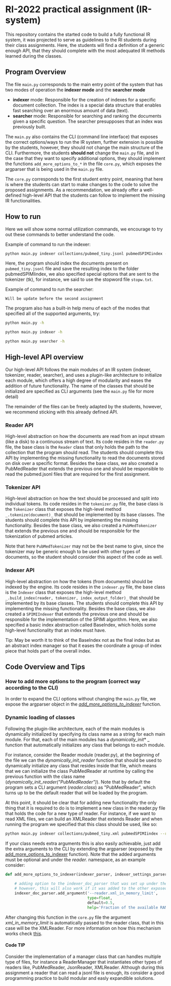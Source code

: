 # RI-2022 practical assignment (IR-system)

This repository contains the started code to build a fully functional IR system, it was projected to serve as guidelines to the RI students during their class assignments. Here, the students will find a definition of a generic enough API, that they should complete with the most adequated IR methods learned during the classes.

## Program Overview

The file `main.py` corresponds to the main entry point of the system that has two modes of operation the **indexer mode** and the **searcher mode**

- **indexer** mode: Responsible for the creation of indexes for a specific document collection. The index is a special data structure that enables fast searching over an enormous amount of data (text).
- **searcher** mode: Responsible for searching and ranking the documents given a specific question. The searcher presupposes that an index was previously built.

The `main.py` also contains the CLI (command line interface) that exposes the correct options/ways to run the IR system, further extension is possible by the students, however, they should not change the main structure of the CLI. Furthermore, the students **should not** change the `main.py` file, and in the case that they want to specify additional options, they should implement the functions `add_more_options_to_*` in the file `core.py`, which exposes the argparser that is being used in the `main.py` file.

The `core.py` corresponds to the first student entry point, meaning that here is where the students can start to make changes to the code to solve the proposed assignments. As a recommendation, we already offer a well-defined high-level API that the students can follow to implement the missing IR functionalities.

## How to run

Here we will show some normal utilization commands, we encourage to try out these commands to better understand the code.

Example of command to run the indexer:
```bash
python main.py indexer collections/pubmed_tiny.jsonl pubmedSPIMIindex --tk.minL 2 --tk.stopwords stopw.txt --tk.stemmer potterNLTK
```

Here, the program should index the documents present on `pubmed_tiny.jsonl` file and save the resulting index to the folder pubmedSPIMIindex, we also specified special options that are sent to the tokenizer (tk), for instance, we said to use the stopword file `stopw.txt`.

Example of command to run the searcher:
```
Will be update before the second assignment
```

The program also has a built-in help menu of each of the modes that specified all of the supported arguments, try:
```bash
python main.py -h
```

```bash
python main.py indexer -h
```

```bash
python main.py searcher -h
```

## High-level API overview

Our high-level API follows the main modules of an IR system (indexer, tokenizer, reader, searcher), and uses a plugin-like architecture to initialize each module, which offers a high degree of modularity and eases the addition of future functionality. The name of the classes that should be initialized are specified as CLI arguments (see the `main.py` file for more detail) 

The remainder of the files can be freely adapted by the students, however, we recommend sticking with this already defined API.

### Reader API

High-level abstraction on how the documents are read from an input stream (like a disk) to a continuous stream of text. Its code resides in the `reader.py` file, the base class is the `Reader` class that only holds the path to the collection that the program should read. The students should complete this API by implementing the missing functionality to read the documents stored on disk over a specific format. Besides the base class, we also created a PubMedReader that extends the previous one and should be responsible to read the pubmed.jsonl files that are required for the first assignment.

### Tokenizer API

High-level abstraction on how the text should be processed and split into individual tokens. Its code resides in the `tokenizer.py` file, the base class is the `Tokenizer` class that exposes the high-level method `_.tokenize(document)_` that should be implemented by its base classes. The students should complete this API by implementing the missing functionality. Besides the base class, we also created a `PubMedTokenizer` that extends the previous one and should be responsible for the tokenization of pubmed articles.

Note that here `PubMedTokenizer` may not be the best name to give, since the tokenizer may be generic enough to be used with other types of documents, so the student should consider this aspect of the code as well.

### Indexer API

High-level abstraction on how the tokens (from documents) should be indexed by the engine. Its code resides in the `indexer.py` file, the base class is the `Indexer` class that exposes the high-level method `_.build_index(reader, tokenizer, index_output_folder)_` that should be implemented by its base classes. The students should complete this API by implementing the missing functionality. Besides the base class, we also created a `SPIMIIndexer` that extends the previous one and should be responsible for the implementation of the SPIMI algorithm. Here, we also specified a basic index abstraction called BaseIndex, which holds some high-level functionality that an index must have.

Tip: May be worth it to think of the BaseIndex not as the final index but as an abstract index manager so that it eases the coordinate a group of index piece that holds part of the overall index.

## Code Overview and Tips

<h3 name="more-options">
How to add more options to the program (correct way according to the CLI)
</h3>

In order to expand the CLI options without changing the `main.py` file, we expose the argparser object in the [_add_more_options_to_indexer_](https://github.com/detiuaveiro/RI-2022/blob/master/core.py#L5) function.


### Dynamic loading of classes

Following the plugin-like architecture, each of the main modules is dynamically initialized by specifying its class name as a string for each main module. For that, each of the main modules has a _dynamically_init_* _ function that automatically initializes any class that belongs to each module. 

For instance, consider the Reader module (reader.py), at the beginning of the file we can the _dynamically_init_reader_ function that should be used to dynamically initialize any class that resides inside that file, which means that we can initialize the class PubMedReader at runtime by calling the previous function with the class name (_dynamically_init_reader("PubMedReader")_). Note that by default the program sets a CLI argument (_reader.class_) as "PubMedReader", which turns up to be the default reader that will be loaded by the program.

At this point, it should be clear that for adding new functionality the only thing that it is required to do is to implement a new class in the reader.py file that holds the code for a new type of reader. For instance, if we want to read XML files, we can build an XMLReader that extends Reader and when running the program we specified that this class should be used, like so:

```bash
python main.py indexer collections/pubmed_tiny.xml pubmedSPIMIindex --reader.class XMLReader
```

If your class needs extra arguments this is also easily achievable, just add the extra arguments to the CLI by extending the argparser (exposed by the [add_more_options_to_indexer](https://github.com/detiuaveiro/RI-2022/blob/master/core.py#L5) function). Note that the added arguments must be optional and under the _reader._ namespace, as an example consider:

```python
def add_more_options_to_indexer(indexer_parser, indexer_settings_parser, indexer_doc_parser):
    
    # adding option to the indexer_doc_parser that was set up under the "Indexer document processing settings" group
    # however, this will also work if it was added to the other exposed parsers.
    indexer_doc_parser.add_argument('--reader.xml_in_memory_limit', 
                                    type=float, 
                                    default=0.5,
                                    help='Fraction of the available RAM that the XMLReader will use. (default=0.5).')
```

After changing this function in the `core.py` file the argument _xml_in_memory_limit_ is automatically passed to the reader class, that in this case will be the XMLReader. For more information on how this mechanism works check [this](#more-options).

#### Code TIP

Consider the implementation of a manager class that can handles multiple type of files, for instance a ReaderManager that instantiates other types of readers like, PubMedReader, JsonReader, XMLReader. Although during this assignment a reader that can read a jsonl file is enough, its consider a good programming practice to build modular and easly expandible solutions.  




